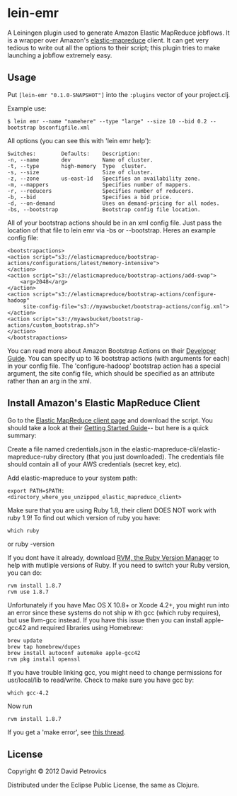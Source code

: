 # lein-emr

A Leiningen plugin used to generate Amazon Elastic MapReduce jobflows. It is a wrapper over Amazon's 
[elastic-mapreduce](http://aws.amazon.com/code/Elastic-MapReduce/2264)
client. It can get very tedious to write out all the options to their script; this plugin tries to make launching a 
jobflow extremely easy.

## Usage

Put `[lein-emr "0.1.0-SNAPSHOT"]` into the `:plugins` vector of your project.clj.

Example use:

    $ lein emr --name "namehere" --type "large" --size 10 --bid 0.2 --bootstrap bsconfigfile.xml

All options (you can see this with 'lein emr help'):
    
    Switches:        Defaults:    Description:                                 
    -n, --name       dev          Name of cluster.                      
    -t, --type       high-memory  Type  cluster.                        
    -s, --size                    Size of cluster.                      
    -z, --zone       us-east-1d   Specifies an availability zone.       
    -m, --mappers                 Specifies number of mappers.          
    -r, --reducers                Specifies number of reducers.         
    -b, --bid                     Specifies a bid price.                
    -d, --on-demand               Uses on demand-pricing for all nodes.
    -bs, --bootstrap              Bootstrap config file location.  
 
All of your bootstrap actions should be in an xml config file. Just pass the location of that file to lein emr via -bs 
or --bootstrap. Heres an example config file:

    <bootstrapactions>
    <action script="s3://elasticmapreduce/bootstrap-actions/configurations/latest/memory-intensive">
    </action>
    <action script="s3://elasticmapreduce/bootstrap-actions/add-swap">
        <arg>2048</arg>
    </action>
    <action script="s3://elasticmapreduce/bootstrap-actions/configure-hadoop"
         site-config-file="s3://myawsbucket/bootstrap-actions/config.xml">
    </action>
    <action script="s3://myawsbucket/bootstrap-actions/custom_bootstrap.sh">
    </action>
    </bootstrapactions>

You can read more about Amazon Bootstrap Actions on their 
[Developer Guide](http://docs.amazonwebservices.com/ElasticMapReduce/latest/DeveloperGuide/Bootstrap.html). You can 
specify up to 16 bootstrap actions (with arguments for each) in your config file. The 'configure-hadoop' bootstrap 
action has a special argument, the site config file, which should be specified as an attribute rather than an arg 
in the xml.

## Install Amazon's Elastic MapReduce Client
Go to the [Elastic MapReduce client page](http://aws.amazon.com/code/Elastic-MapReduce/2264) and download the script. 
You should take a look at their 
[Getting Started Guide](http://docs.amazonwebservices.com/ElasticMapReduce/latest/GettingStartedGuide/SignUp.html)-- but 
here is a quick summary:

Create a file named credentials.json in the elastic-mapreduce-cli/elastic-mapreduce-ruby directory (that you just 
downloaded). The credentials file should contain all of your AWS credentials (secret key, etc).

Add elastic-mapreduce to your system path:

    export PATH=$PATH:<directory_where_you_unzipped_elastic_mapreduce_client>

Make sure that you are using Ruby 1.8, their client DOES NOT work with ruby 1.9! To find out which version of ruby you 
have:

    which ruby
    
or
    ruby -version
    

If you dont have it already, download [RVM, the Ruby Version Manager](https://rvm.io) to help with mutliple versions of
Ruby. If you need to switch your Ruby version, you can do:

    rvm install 1.8.7
    rvm use 1.8.7

Unfortunately if you have Mac OS X 10.8+ or Xcode 4.2+, you might run into an error since these systems do not ship w
ith gcc (which ruby requires), but use llvm-gcc instead. If you have this issue then you can install apple-gcc42 and 
required libraries using Homebrew:

    brew update
    brew tap homebrew/dupes
    brew install autoconf automake apple-gcc42
    rvm pkg install openssl

If you have trouble linking gcc, you might need to change permissions for usr/local/lib to read/write. Check to make 
sure you have gcc by:

    which gcc-4.2

Now run 

    rvm install 1.8.7

If you get a 'make error', see 
[this thread](http://stackoverflow.com/questions/11664835/mountain-lion-rvm-install-1-8-7-x11-error).

## License

Copyright © 2012 David Petrovics

Distributed under the Eclipse Public License, the same as Clojure.
